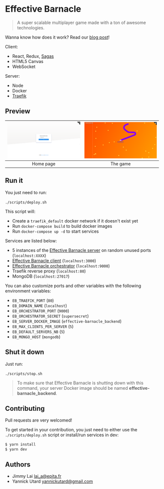 # Effective Barnacle

> A super scalable multiplayer game made with a ton of awesome technologies.

Wanna know how does it work? Read our [blog post](medium.com)!

Client:
* React, Redux, [Sagas](https://github.com/redux-saga/redux-saga)
* HTML5 Canvas
* WebSocket

Server:
* Node
* Docker
* [Traefik](https://traefik.io)

## Preview

| ![Screenshot](screenshots/home.png) | ![Screenshot](screenshots/game.png)
|:---:|:---:|
| Home page | The game

## Run it

You just need to run:

`./scripts/deploy.sh`

This script will:

* Create a `traefik_default` docker network if it doesn't exist yet
* Run `docker-compose build` to build docker images
* Run `docker-compose up -d` to start services

Services are listed below:
* 5 instances of the [Effective Barnacle server](https://github.com/feedthejim/effective-barnacle/tree/master/back) on random unused ports (`localhost:XXXX`)
* [Effective Barnacle client](https://github.com/feedthejim/effective-barnacle/tree/master/front) (`localhost:3000`)
* [Effective Barnacle orchestrator](https://github.com/feedthejim/effective-barnacle/tree/master/orchestrator) (`localhost:9000`)
* Traefik reverse proxy (`localhost:80`)
* MongoDB (`localhost:27017`)

You can also customize ports and other variables with the following environment variables:

* `EB_TRAEFIK_PORT` (`80`)
* `EB_DOMAIN_NAME` (`localhost`)
* `EB_ORCHESTRATOR_PORT` (`9000`)
* `EB_ORCHESTRATOR_SECRET` (`supersecret`)
* `EB_SERVER_DOCKER_IMAGE` (`effective-barnacle_backend`)
* `EB_MAX_CLIENTS_PER_SERVER` (`5`)
* `EB_DEFAULT_SERVERS_NB` (`5`)
* `EB_MONGO_HOST` (`mongodb`)

## Shut it down

Just run:

`./scripts/stop.sh`

> To make sure that Effective Barnacle is shutting down with this command, your server Docker image should be named **effective-barnacle_backend**.

## Contributing

Pull requests are very welcomed!

To get started in your contribution, you just need to either use the `./scripts/deploy.sh` script or install/run services in dev:

```
$ yarn install
$ yarn dev
```

## Authors

* Jimmy Lai <lai_a@epita.fr>
* Yannick Utard <yannickutard@gmail.com>
